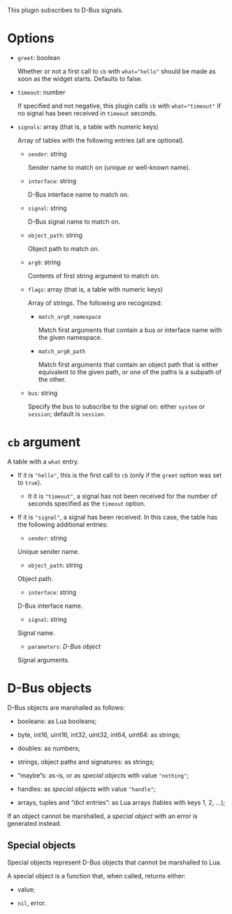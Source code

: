 This plugin subscribes to D-Bus signals.

Options
===
  * `greet`: boolean

      Whether or not a first call to `cb` with `what="hello"` should be made as soon as the widget starts. Defaults to false.

  * `timeout`: number

      If specified and not negative, this plugin calls `cb` with `what="timeout"` if no signal has been received in `timeout` seconds.

  * `signals`: array (that is, a table with numeric keys)

       Array of tables with the following entries (all are optional).

       * `sender`: string

         Sender name to match on (unique or well-known name).

       * `interface`: string

         D-Bus interface name to match on.

       * `signal`: string

         D-Bus signal name to match on.

       * `object_path`: string

         Object path to match on.

       * `arg0`: string

          Contents of first string argument to match on.

       * `flags`: array (that is, a table with numeric keys)

         Array of strings. The following are recognized:

          + `match_arg0_namespace`

            Match first arguments that contain a bus or interface name with the given namespace.

          + `match_arg0_path`

            Match first arguments that contain an object path that is either equivalent to the given path, or one of the paths is a subpath of the other.

       * `bus`: string

         Specify the bus to subscribe to the signal on: either `system` or `session`; default is `session`.

`cb` argument
===

  A table with a `what` entry.

  * If it is `"hello"`, this is the first call to `cb` (only if the `greet` option was set to `true`).

    * It it is `"timeout"`, a signal has not been received for the number of seconds specified as the `timeout` option.

  * If it is `"signal"`, a signal has been received. In this case, the table has the following additional entries:

    + `sender`: string

    Unique sender name.

    + `object_path`: string

    Object path.

    + `interface`: string

    D-Bus interface name.

    + `signal`: string

    Signal name.

    + `parameters`: *D-Bus object*

    Signal arguments.

D-Bus objects
===

D-Bus objects are marshalled as follows:

* booleans: as Lua booleans;

* byte, int16, uint16, int32, uint32, int64, uint64: as strings;

* doubles: as numbers;

* strings, object paths and signatures: as strings;

* “maybe”s: as-is, or as *special objects* with value `"nothing"`;

* handles: as *special objects* with value `"handle"`;

* arrays, tuples and “dict entries”: as Lua arrays (tables with keys 1, 2, …);

If an object cannot be marshalled, a *special object* with an error is generated instead.

Special objects
---

Special objects represent D-Bus objects that cannot be marshalled to Lua.

A special object is a function that, when called, returns either:

  * value;

  * `nil`, error.
